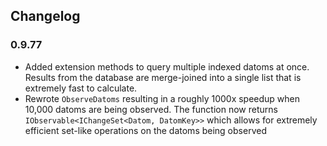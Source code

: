 ## Changelog

### 0.9.77
* Added extension methods to query multiple indexed datoms at once. Results from the database are merge-joined into a
single list that is extremely fast to calculate. 
* Rewrote `ObserveDatoms` resulting in a roughly 1000x speedup when 10,000 datoms are being observed. The function now returns
`IObservable<IChangeSet<Datom, DatomKey>>` which allows for extremely efficient set-like operations on the datoms being observed
